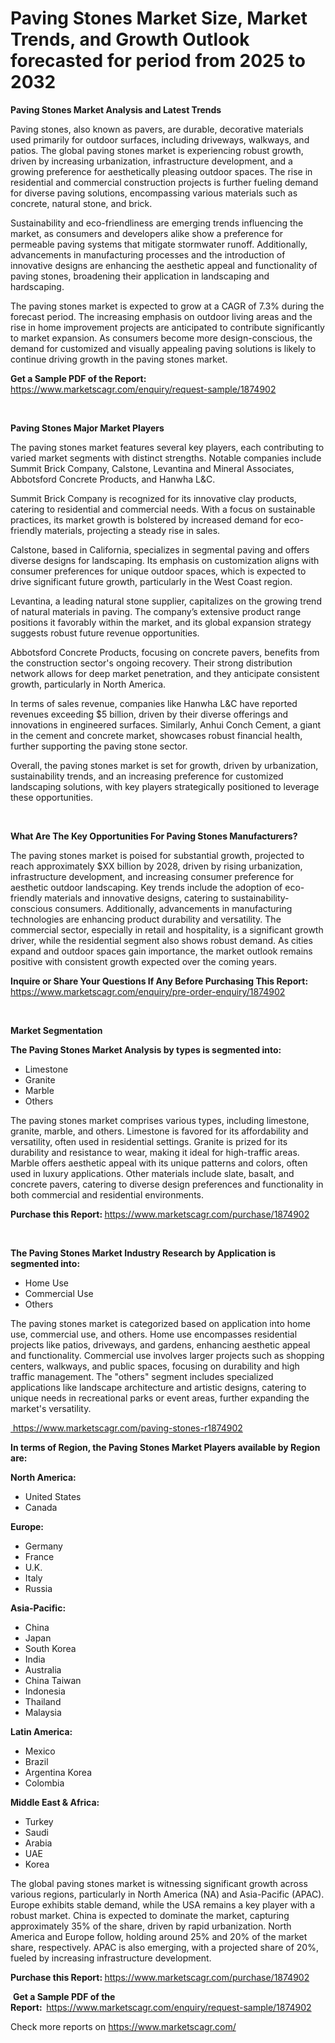 <p><h1>Paving Stones Market Size, Market Trends, and Growth Outlook forecasted for period from 2025 to 2032</h1></p><p><strong>Paving Stones Market Analysis and Latest Trends</strong></p>
<p><p>Paving stones, also known as pavers, are durable, decorative materials used primarily for outdoor surfaces, including driveways, walkways, and patios. The global paving stones market is experiencing robust growth, driven by increasing urbanization, infrastructure development, and a growing preference for aesthetically pleasing outdoor spaces. The rise in residential and commercial construction projects is further fueling demand for diverse paving solutions, encompassing various materials such as concrete, natural stone, and brick.</p><p>Sustainability and eco-friendliness are emerging trends influencing the market, as consumers and developers alike show a preference for permeable paving systems that mitigate stormwater runoff. Additionally, advancements in manufacturing processes and the introduction of innovative designs are enhancing the aesthetic appeal and functionality of paving stones, broadening their application in landscaping and hardscaping.</p><p>The paving stones market is expected to grow at a CAGR of 7.3% during the forecast period. The increasing emphasis on outdoor living areas and the rise in home improvement projects are anticipated to contribute significantly to market expansion. As consumers become more design-conscious, the demand for customized and visually appealing paving solutions is likely to continue driving growth in the paving stones market.</p></p>
<p><strong>Get a Sample PDF of the Report:&nbsp;</strong> <a href="https://www.marketscagr.com/enquiry/request-sample/1874902?utm_campaign=3277&utm_medium=2&utm_source=Github&utm_content=ia&utm_term=02042025&utm_id=paving-stones">https://www.marketscagr.com/enquiry/request-sample/1874902</a></p>
<p>&nbsp;</p>
<p><strong>Paving Stones Major Market Players</strong></p>
<p><p>The paving stones market features several key players, each contributing to varied market segments with distinct strengths. Notable companies include Summit Brick Company, Calstone, Levantina and Mineral Associates, Abbotsford Concrete Products, and Hanwha L&C.</p><p>Summit Brick Company is recognized for its innovative clay products, catering to residential and commercial needs. With a focus on sustainable practices, its market growth is bolstered by increased demand for eco-friendly materials, projecting a steady rise in sales.</p><p>Calstone, based in California, specializes in segmental paving and offers diverse designs for landscaping. Its emphasis on customization aligns with consumer preferences for unique outdoor spaces, which is expected to drive significant future growth, particularly in the West Coast region.</p><p>Levantina, a leading natural stone supplier, capitalizes on the growing trend of natural materials in paving. The company’s extensive product range positions it favorably within the market, and its global expansion strategy suggests robust future revenue opportunities.</p><p>Abbotsford Concrete Products, focusing on concrete pavers, benefits from the construction sector's ongoing recovery. Their strong distribution network allows for deep market penetration, and they anticipate consistent growth, particularly in North America.</p><p>In terms of sales revenue, companies like Hanwha L&C have reported revenues exceeding $5 billion, driven by their diverse offerings and innovations in engineered surfaces. Similarly, Anhui Conch Cement, a giant in the cement and concrete market, showcases robust financial health, further supporting the paving stone sector.</p><p>Overall, the paving stones market is set for growth, driven by urbanization, sustainability trends, and an increasing preference for customized landscaping solutions, with key players strategically positioned to leverage these opportunities.</p></p>
<p>&nbsp;</p>
<p><strong>What Are The Key Opportunities For Paving Stones Manufacturers?</strong></p>
<p><p>The paving stones market is poised for substantial growth, projected to reach approximately $XX billion by 2028, driven by rising urbanization, infrastructure development, and increasing consumer preference for aesthetic outdoor landscaping. Key trends include the adoption of eco-friendly materials and innovative designs, catering to sustainability-conscious consumers. Additionally, advancements in manufacturing technologies are enhancing product durability and versatility. The commercial sector, especially in retail and hospitality, is a significant growth driver, while the residential segment also shows robust demand. As cities expand and outdoor spaces gain importance, the market outlook remains positive with consistent growth expected over the coming years.</p></p>
<p><strong>Inquire or Share Your Questions If Any Before Purchasing This Report:</strong> <a href="https://www.marketscagr.com/enquiry/pre-order-enquiry/1874902?utm_campaign=3277&utm_medium=2&utm_source=Github&utm_content=ia&utm_term=02042025&utm_id=paving-stones">https://www.marketscagr.com/enquiry/pre-order-enquiry/1874902</a></p>
<p>&nbsp;</p>
<p><strong>Market Segmentation</strong></p>
<p><strong>The Paving Stones Market Analysis by types is segmented into:</strong></p>
<p><ul><li>Limestone</li><li>Granite</li><li>Marble</li><li>Others</li></ul></p>
<p><p>The paving stones market comprises various types, including limestone, granite, marble, and others. Limestone is favored for its affordability and versatility, often used in residential settings. Granite is prized for its durability and resistance to wear, making it ideal for high-traffic areas. Marble offers aesthetic appeal with its unique patterns and colors, often used in luxury applications. Other materials include slate, basalt, and concrete pavers, catering to diverse design preferences and functionality in both commercial and residential environments.</p></p>
<p><strong>Purchase this Report:&nbsp;</strong><a href="https://www.marketscagr.com/purchase/1874902?utm_campaign=3277&utm_medium=2&utm_source=Github&utm_content=ia&utm_term=02042025&utm_id=paving-stones">https://www.marketscagr.com/purchase/1874902</a></p>
<p>&nbsp;</p>
<p><strong>The Paving Stones Market Industry Research by Application is segmented into:</strong></p>
<p><ul><li>Home Use</li><li>Commercial Use</li><li>Others</li></ul></p>
<p><p>The paving stones market is categorized based on application into home use, commercial use, and others. Home use encompasses residential projects like patios, driveways, and gardens, enhancing aesthetic appeal and functionality. Commercial use involves larger projects such as shopping centers, walkways, and public spaces, focusing on durability and high traffic management. The "others" segment includes specialized applications like landscape architecture and artistic designs, catering to unique needs in recreational parks or event areas, further expanding the market's versatility.</p></p>
<p><a href="https://www.marketscagr.com/paving-stones-r1874902?utm_campaign=3277&utm_medium=2&utm_source=Github&utm_content=ia&utm_term=02042025&utm_id=paving-stones">&nbsp;https://www.marketscagr.com/paving-stones-r1874902</a></p>
<p><strong>In terms of Region, the Paving Stones Market Players available by Region are:</strong></p>
<p>
    <p> <strong> North America: </strong>
        <ul>
            <li>United States</li>
            <li>Canada</li>
        </ul>
        </p> 
    <p> <strong> Europe: </strong>
        <ul>
            <li>Germany</li>
            <li>France</li>
            <li>U.K.</li>
            <li>Italy</li>
            <li>Russia</li>
        </ul>
        </p> 
    <p> <strong> Asia-Pacific: </strong>
        <ul>
            <li>China</li>
            <li>Japan</li>
            <li>South Korea</li>
            <li>India</li>
            <li>Australia</li>
            <li>China Taiwan</li>
            <li>Indonesia</li>
            <li>Thailand</li>
            <li>Malaysia</li>
        </ul>
        </p> 
    <p> <strong> Latin America: </strong>
        <ul>
            <li>Mexico</li>
            <li>Brazil</li>
            <li>Argentina Korea</li>
            <li>Colombia</li>
        </ul>
        </p> 
    <p> <strong> Middle East & Africa: </strong>
        <ul>
            <li>Turkey</li>
            <li>Saudi</li>
            <li>Arabia</li>
            <li>UAE</li>
            <li>Korea</li>
        </ul>
    </p>
    </p>
<p><p>The global paving stones market is witnessing significant growth across various regions, particularly in North America (NA) and Asia-Pacific (APAC). Europe exhibits stable demand, while the USA remains a key player with a robust market. China is expected to dominate the market, capturing approximately 35% of the share, driven by rapid urbanization. North America and Europe follow, holding around 25% and 20% of the market share, respectively. APAC is also emerging, with a projected share of 20%, fueled by increasing infrastructure development.</p></p>
<p><strong>Purchase this Report: </strong><a href="https://www.marketscagr.com/purchase/1874902?utm_campaign=3277&utm_medium=2&utm_source=Github&utm_content=ia&utm_term=02042025&utm_id=paving-stones">https://www.marketscagr.com/purchase/1874902</a></p>
<p>&nbsp;<strong>Get a Sample PDF of the Report:&nbsp;&nbsp;</strong><a href="https://www.marketscagr.com/enquiry/request-sample/1874902?utm_campaign=3277&utm_medium=2&utm_source=Github&utm_content=ia&utm_term=02042025&utm_id=paving-stones">https://www.marketscagr.com/enquiry/request-sample/1874902</a></p>
<p><strong></strong></p>
<p>Check more reports on <a href="https://www.marketscagr.com/?utm_campaign=3277&utm_medium=2&utm_source=Github&utm_content=ia&utm_term=02042025&utm_id=paving-stones">https://www.marketscagr.com/</a></p>